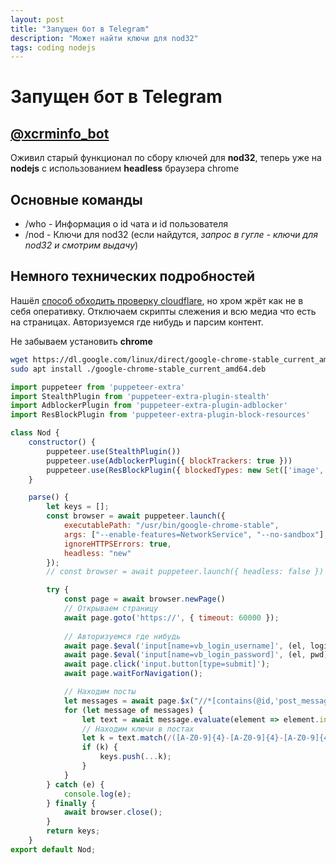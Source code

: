 ```yaml
---
layout: post
title: "Запущен бот в Telegram"
description: "Может найти ключи для nod32"
tags: coding nodejs
---
```

# Запущен бот в Telegram

## [@xcrminfo_bot](https://t.me/xcrminfo_bot)
Оживил старый функционал по сбору ключей для **nod32**, теперь уже на **nodejs** с использованием **headless** браузера chrome

## Основные команды
* /who - Информация о id чата и id пользователя
* /nod - Ключи для nod32 (если найдутся, *запрос в гугле - ключи для nod32 и смотрим выдачу*)

## Немного технических подробностей

Нашёл [способ обходить проверку cloudflare](https://www.zenrows.com/blog/bypass-cloudflare-nodejs#how-to-bypass-cloudflare-in-nodejs-using-puppeteer-stealth), но хром жрёт как не в себя оперативку. Отключаем скрипты слежения и всю медиа что есть на страницах. Авторизуемся где нибудь и парсим контент.

Не забываем установить **chrome**
```sh
wget https://dl.google.com/linux/direct/google-chrome-stable_current_amd64.deb
sudo apt install ./google-chrome-stable_current_amd64.deb
```

```js
import puppeteer from 'puppeteer-extra'
import StealthPlugin from 'puppeteer-extra-plugin-stealth'
import AdblockerPlugin from 'puppeteer-extra-plugin-adblocker'
import ResBlockPlugin from 'puppeteer-extra-plugin-block-resources'

class Nod {
    constructor() {
        puppeteer.use(StealthPlugin())
        puppeteer.use(AdblockerPlugin({ blockTrackers: true }))
        puppeteer.use(ResBlockPlugin({ blockedTypes: new Set(['image', 'stylesheet', 'media', 'font']) }))
    }

    parse() {
        let keys = [];
        const browser = await puppeteer.launch({
            executablePath: "/usr/bin/google-chrome-stable",
            args: ["--enable-features=NetworkService", "--no-sandbox"],
            ignoreHTTPSErrors: true,
            headless: "new"
        });
        // const browser = await puppeteer.launch({ headless: false })

        try {
            const page = await browser.newPage()
            // Открываем страницу
            await page.goto('https://', { timeout: 60000 });
            
            // Авторизуемся где нибудь
            await page.$eval('input[name=vb_login_username]', (el, login) => { el.value = login }, 'Логин какой нибудь');
            await page.$eval('input[name=vb_login_password]', (el, pwd) => { el.value = pwd }, 'Пароль какой нибудь');
            await page.click('input.button[type=submit]');
            await page.waitForNavigation();

            // Находим посты
            let messages = await page.$x("//*[contains(@id,'post_message_')]");
            for (let message of messages) {
                let text = await message.evaluate(element => element.innerHTML);
                // Находим ключи в постах
                let k = text.match(/([A-Z0-9]{4}-[A-Z0-9]{4}-[A-Z0-9]{4}-[A-Z0-9]{4}-[A-Z0-9]{4})/gm);
                if (k) {
                    keys.push(...k);
                }
            }
        } catch (e) {
            console.log(e);
        } finally {
            await browser.close();
        }
        return keys;
    } 
export default Nod;
```